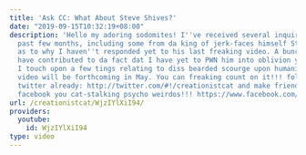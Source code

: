 ```yaml
---
title: 'Ask CC: What About Steve Shives?'
date: "2019-09-15T10:32:19+08:00"
description: 'Hello my adoring sodomites! I''ve received several inquiries over da
  past few months, including some from da king of jerk-faces himself Steve Shives
  as to why I haven''t responded yet to his last freaking video. A bunch of factors
  have contributed to da fact dat I have yet to PWN him into oblivion yet, but here
  I touch upon a few tings relating to diss bearded scourge upon humanity. A REAL
  video will be forthcoming in May. You can freaking count on it!!! follow me on freaking
  twitter already: http://twitter.com/#!/creationistcat and make friends wid me on
  facebook you cat-stalking psycho weirdos!!! https://www.facebook.com/creationist.cat'
url: /creationistcat/WjzIYlXiI94/
providers:
  youtube:
    id: WjzIYlXiI94
type: video
---
```

